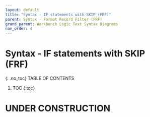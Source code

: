 ```yaml
---
layout: default
title: "Syntax - IF statements with SKIP (FRF)"
parent: Syntax - Format Record Filter (FRF)
grand_parent: Workbench Logic Text Syntax Diagrams
nav_order: 4
---
```


# Syntax - IF statements with SKIP (FRF)
{: .no_toc}
TABLE OF CONTENTS 
1. TOC
{:toc}  
 
# UNDER CONSTRUCTION
